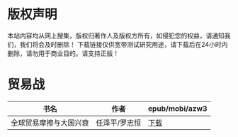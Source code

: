 # 版权声明

本站内容均从网上搜集，版权归著作人及版权方所有，如侵犯您的权益，请通知我们，我们将会及时删除！ 下载链接仅供宽带测试研究用途，请下载后在24小时内删除，请勿用于商业目的。请支持正版！

# 贸易战

| 书名 | 作者 | epub/mobi/azw3 |
| --- | --- | --- |
| 全球贸易摩擦与大国兴衰 | 任泽平/罗志恒 | [下载](https://url89.ctfile.com/f/31084289-1356991219-d430c3?p=8866) |
